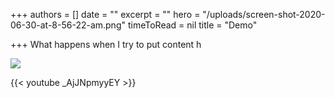 +++
authors = []
date = ""
excerpt = ""
hero = "/uploads/screen-shot-2020-06-30-at-8-56-22-am.png"
timeToRead = nil
title = "Demo"

+++
What happens when I try to put content h

![](https://res.cloudinary.com/damfsuupo/image/upload/f_auto,c_scale,w_auto:100,dpr_auto/v1593522723/Ryan%20Test/Screen_Shot_2020-06-30_at_8.56.22_AM_y6cfmj.png)

{{< youtube _AjJNpmyyEY >}}